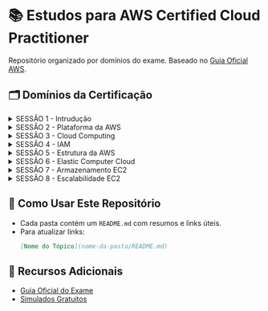 # 📚 Estudos para AWS Certified Cloud Practitioner

Repositório organizado por domínios do exame. Baseado no [Guia Oficial AWS](https://d1.awsstatic.com/pt_BR/training-and-certification/docs-cloud-practitioner/AWS-Certified-Cloud-Practitioner_Exam-Guide.pdf).

## 🗂 Domínios da Certificação

<details>
  <summary> SESSÂO 1 - Intrudução</summary>

 1. **[Intrudução](sessao1-Introducao/README.md)**  

</details> 

<details>
  <summary> SESSÂO 2 - Plataforma da AWS</summary>

</details> 

<details>
  <summary> SESSÂO 3 - Cloud Computing</summary>

 1. **[Conceitos Fundamentais de Cloud Computing](sessao3-conceito-CloudComputing/README.md)** 
 2. **[Conceitos Tipos de Cloud Computing com Exemplos](sessao3-conceito-CloudComputing/resumo-detalhado.md)**
 3. **[Conceitos  Planos de Suporte AWS](sessao3-conceito-CloudComputing/suporte.md)** 

</details> 

<details>
  <summary> SESSÂO 4 - IAM</summary>

 1. **[Conceito IAM](Sessao%204%20-%20Conceitos/Conceito%20IAM.md)**  
 2. **[Conceito IAM User](Sessao%204%20-%20Conceitos/Conceito%20IAM_USUARIO.md)**
 3. **[Conceito IAM Group](Sessao%204%20-%20Conceitos/Conceito%20IAM_GROUP.md)**  
 4. **[Conceito IAM AWS ORAGAZATION](Sessao%204%20-%20Conceitos/Conceito%20AWS_Organization.md)**
 5. **[Conceito IAM Indentity Center](Sessao%204%20-%20Conceitos/Conceito%20%20IAM%20Identity%20Cente.md)**     
 6. **[Conceito IAM CloudShell e CLI](Sessao%204%20-%20Conceitos/Conceito%20CloudShell%20e%20CLI.md)**     
 7. **[Conceito IAM Politica de Senha](Sessao%204%20-%20Conceitos/Conceito%20de%20Politica%20de%20senha.md)** 
 8. **[Conceito IAM MFA](Sessao%204%20-%20Conceitos/Conceito%20MFA.md)** 
 9. **[Conceito IAM Access Key e SDK](Sessao%204%20-%20Conceitos/Conceito%20Access%20Key%20e%20SDK.md)** 
 10. **[Conceito IAM Access Key e SDK](Sessao%204%20-%20Conceitos/Conceito%20IAM%20Credential%20Report%20e%20Access%20Advisor.md)** 

</details> 


<details>
  <summary> SESSÂO 5 - Estrutura da AWS</summary>

 1. **[Conceito Infraestrutura Global da AWS](Sessao%205%20-%20Estrutura%20da%20AWS/Conceito%20Infraestrutura%20Global%20da%20AWS.md)** 
 2. **[Conceito AWS Shared Responsibility Model](Sessao%205%20-%20Estrutura%20da%20AWS/Conceito%20AWS%20Shared%20Responsibility%20Model.md)**

</details>

<details>
  <summary> SESSÂO 6 - Elastic Computer Cloud</summary>

 1. **[Conceito EC2](Sessao%206%20-%20Elastic%20Compute%20Cloud/Conceito%20EC2%20AWS.md)**
 2. **[Conceito Tipos EC2](Sessao%206%20-%20Elastic%20Compute%20Cloud/Conceito%20Tipos%20de%20EC2%20AWS.md)**       
 3. **[Modelos de Preços EC2](Sessao%206%20-%20Elastic%20Compute%20Cloud/Conceito%20Modelos%20de%20Preços%20EC2.md)**
 4. **[Conceito Security Groups EC2](Sessao%206%20-%20Elastic%20Compute%20Cloud/Conceito%20Security%20Groups%20EC2.md)**

</details>

<details>
  <summary> SESSÂO 7 - Armazenamento EC2</summary>

 1. **[Conceito EBS](Sessao%207%20-%20Armazenamento%20EC2/Conceito%20EBS%20AWS.md)**
 2. **[Conceito Tipos EBS](Sessao%207%20-%20Armazenamento%20EC2/Conceito%20Tipos%20EBS.md)**
 3. **[Conceito Valores EBS](Sessao%207%20-%20Armazenamento%20EC2/Conceito%20Valores%20EBS.md)**
 4. **[Conceito  Conceito Discos EBS](Sessao%207%20-%20Armazenamento%20EC2/Conceito%20Discos%20EBS.md)**
 5. **[Conceito AMI Customizada](Sessao%207%20-%20Armazenamento%20EC2/Conceito%20AMI%20Customizada.md)**
 6. **[Conceito AMI Customizada](Sessao%207%20-%20Armazenamento%20EC2/Conceito%20AMI%20Customizada.md)**
 7. **[Conceito EFS](Sessao%207%20-%20Armazenamento%20EC2/Conceito%20EFS%20AWS.md)**
 8. **[Conceito FSx](Sessao%207%20-%20Armazenamento%20EC2/Conceito%20FSx%20AWS.md)**

</details>  

<details>
  <summary> SESSÂO 8 - Escalabilidade EC2</summary>

 1. **[Conceito Escalabilidade EC2](Sessao%208%20-%20Escalabilidade%20EC2/Conceito%20Escalabilidade%20EC2.md)**
 2. **[Conceito Elasticidade EC2](Sessao%208%20-%20Escalabilidade%20EC2/Conceito%20Elasticidade%20EC2.md)**
 3. **[Conceito Disponibilidade EC2](Sessao%208%20-%20Escalabilidade%20EC2/Conceito%20Disponibilidade%20EC2.md)**
 4. **[Conceito AutoScaling EC2](Sessao%208%20-%20Escalabilidade%20EC2/Conceito%20AutoScaling%20EC2.md)**
 5. **[Conceito ELB](Sessao%208%20-%20Escalabilidade%20EC2/Conceito%20ELB%20AWS.md)**







</details> 

## 🚀 Como Usar Este Repositório
- Cada pasta contém um `README.md` com resumos e links úteis.
- Para atualizar links:  
  ```markdown
  [Nome do Tópico](nome-da-pasta/README.md)
  ```

## 🔗 Recursos Adicionais
- [Guia Oficial do Exame](https://aws.amazon.com/pt/certification/certified-cloud-practitioner/)
- [Simulados Gratuitos](https://www.exampro.co/clf-c01/)